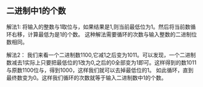 ## 二进制中1的个数

解法1:
将输入的整数与1取位与，如果结果是1,则当前最低位为1。然后将当前数循环右移，计算最低为是1的个数。
这种解法需要循环的次数与输入整数的二进制位数相同。

解法2：
我们来看一个二进制数1100,它减1之后变为1011。可以发现，一个二进制数减去1实际上只要把最低位的1改为0,之后的0全部变为1即可。这样得到的数1011与原数1100位与，得到1000，这样我们就可以去掉最低位的1。
如此循环，直到最终数变为0。这样我们循环的次数就等于输入二进制数中1的个数。